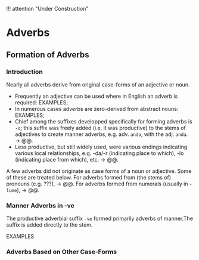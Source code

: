 !!! attention "Under Construction"

# Adverbs

## Formation of Adverbs

### Introduction

Nearly all adverbs derive from original case-forms of an adjective or noun.

+ Frequently an adjective can be used where in English an adverb is required: EXAMPLES;
+ In numerous cases adverbs are zero-derived from abstract nouns: EXAMPLES;
+ Chief among the suffixes developped specifically for forming adverbs is `-o`; this suffix was freely added (i.e. it was productive) to the stems of adjectives to create manner adverbs, e.g. adv. `ando`, with the adj. `anda`. &rarr; @@.
+ Less productive, but still widely used, were various endings indicating various local relationships, e.g. -da/-r (indicating place to which), -lo (indicating place from which), etc. &rarr; @@.


A few adverbs did not originate as case forms of a noun or adjective. Some of these are treated below. For adverbs formed from (the stems of) pronouns (e.g. ???), &rarr; @@. For adverbs formed from numerals (usually in `-lume`), &rarr; @@.

### Manner Adverbs in -ve

The productive adverbial suffix `-ve` formed primarily adverbs of manner.The suffix is added directly to the stem.

EXAMPLES

### Adverbs Based on Other Case-Forms